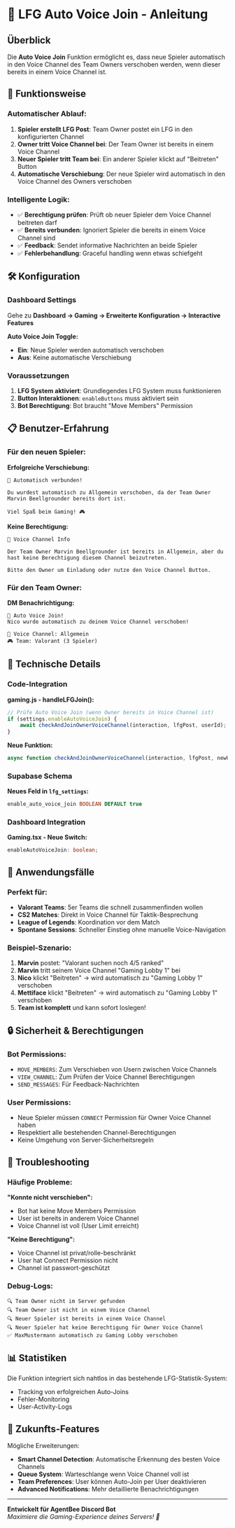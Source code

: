 # 🎤 LFG Auto Voice Join - Anleitung

## Überblick

Die **Auto Voice Join** Funktion ermöglicht es, dass neue Spieler automatisch in den Voice Channel des Team Owners verschoben werden, wenn dieser bereits in einem Voice Channel ist.

## 🚀 Funktionsweise

### Automatischer Ablauf:

1. **Spieler erstellt LFG Post**: Team Owner postet ein LFG in den konfigurierten Channel
2. **Owner tritt Voice Channel bei**: Der Team Owner ist bereits in einem Voice Channel
3. **Neuer Spieler tritt Team bei**: Ein anderer Spieler klickt auf "Beitreten" Button
4. **Automatische Verschiebung**: Der neue Spieler wird automatisch in den Voice Channel des Owners verschoben

### Intelligente Logik:

- ✅ **Berechtigung prüfen**: Prüft ob neuer Spieler dem Voice Channel beitreten darf
- ✅ **Bereits verbunden**: Ignoriert Spieler die bereits in einem Voice Channel sind
- ✅ **Feedback**: Sendet informative Nachrichten an beide Spieler
- ✅ **Fehlerbehandlung**: Graceful handling wenn etwas schiefgeht

## 🛠️ Konfiguration

### Dashboard Settings

Gehe zu **Dashboard → Gaming → Erweiterte Konfiguration → Interactive Features**

**Auto Voice Join Toggle:**
- **Ein**: Neue Spieler werden automatisch verschoben
- **Aus**: Keine automatische Verschiebung

### Voraussetzungen

1. **LFG System aktiviert**: Grundlegendes LFG System muss funktionieren
2. **Button Interaktionen**: `enableButtons` muss aktiviert sein
3. **Bot Berechtigung**: Bot braucht "Move Members" Permission

## 📋 Benutzer-Erfahrung

### Für den neuen Spieler:

**Erfolgreiche Verschiebung:**
```
🎤 Automatisch verbunden!

Du wurdest automatisch zu Allgemein verschoben, da der Team Owner Marvin Beellgrounder bereits dort ist.

Viel Spaß beim Gaming! 🎮
```

**Keine Berechtigung:**
```
🎤 Voice Channel Info

Der Team Owner Marvin Beellgrounder ist bereits in Allgemein, aber du hast keine Berechtigung diesem Channel beizutreten.

Bitte den Owner um Einladung oder nutze den Voice Channel Button.
```

### Für den Team Owner:

**DM Benachrichtigung:**
```
🎤 Auto Voice Join!
Nico wurde automatisch zu deinem Voice Channel verschoben!

📍 Voice Channel: Allgemein
🎮 Team: Valorant (3 Spieler)
```

## 🔧 Technische Details

### Code-Integration

**gaming.js - handleLFGJoin():**
```javascript
// Prüfe Auto Voice Join (wenn Owner bereits in Voice Channel ist)
if (settings.enableAutoVoiceJoin) {
    await checkAndJoinOwnerVoiceChannel(interaction, lfgPost, userId);
}
```

**Neue Funktion:**
```javascript
async function checkAndJoinOwnerVoiceChannel(interaction, lfgPost, newUserId)
```

### Supabase Schema

**Neues Feld in `lfg_settings`:**
```sql
enable_auto_voice_join BOOLEAN DEFAULT true
```

### Dashboard Integration

**Gaming.tsx - Neue Switch:**
```typescript
enableAutoVoiceJoin: boolean;
```

## 🎯 Anwendungsfälle

### Perfekt für:
- **Valorant Teams**: 5er Teams die schnell zusammenfinden wollen
- **CS2 Matches**: Direkt in Voice Channel für Taktik-Besprechung
- **League of Legends**: Koordination vor dem Match
- **Spontane Sessions**: Schneller Einstieg ohne manuelle Voice-Navigation

### Beispiel-Szenario:

1. **Marvin** postet: "Valorant suchen noch 4/5 ranked"
2. **Marvin** tritt seinem Voice Channel "Gaming Lobby 1" bei
3. **Nico** klickt "Beitreten" → wird automatisch zu "Gaming Lobby 1" verschoben
4. **Mettiface** klickt "Beitreten" → wird automatisch zu "Gaming Lobby 1" verschoben
5. **Team ist komplett** und kann sofort loslegen!

## 🔒 Sicherheit & Berechtigungen

### Bot Permissions:
- `MOVE_MEMBERS`: Zum Verschieben von Usern zwischen Voice Channels
- `VIEW_CHANNEL`: Zum Prüfen der Voice Channel Berechtigungen
- `SEND_MESSAGES`: Für Feedback-Nachrichten

### User Permissions:
- Neue Spieler müssen `CONNECT` Permission für Owner Voice Channel haben
- Respektiert alle bestehenden Channel-Berechtigungen
- Keine Umgehung von Server-Sicherheitsregeln

## 🐛 Troubleshooting

### Häufige Probleme:

**"Konnte nicht verschieben":**
- Bot hat keine Move Members Permission
- User ist bereits in anderem Voice Channel
- Voice Channel ist voll (User Limit erreicht)

**"Keine Berechtigung":**
- Voice Channel ist privat/rolle-beschränkt
- User hat Connect Permission nicht
- Channel ist passwort-geschützt

### Debug-Logs:

```
🔍 Team Owner nicht im Server gefunden
🔍 Team Owner ist nicht in einem Voice Channel  
🔍 Neuer Spieler ist bereits in einem Voice Channel
🔍 Neuer Spieler hat keine Berechtigung für Owner Voice Channel
✅ MaxMustermann automatisch zu Gaming Lobby verschoben
```

## 📊 Statistiken

Die Funktion integriert sich nahtlos in das bestehende LFG-Statistik-System:
- Tracking von erfolgreichen Auto-Joins
- Fehler-Monitoring
- User-Activity-Logs

## 🚀 Zukunfts-Features

Mögliche Erweiterungen:
- **Smart Channel Detection**: Automatische Erkennung des besten Voice Channels
- **Queue System**: Warteschlange wenn Voice Channel voll ist
- **Team Preferences**: User können Auto-Join per User deaktivieren
- **Advanced Notifications**: Mehr detaillierte Benachrichtigungen

---

**Entwickelt für AgentBee Discord Bot**  
*Maximiere die Gaming-Experience deines Servers! 🐝* 